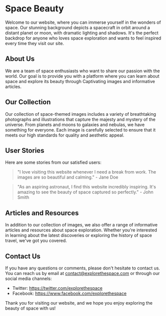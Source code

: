 <!--font:Cinzel-->

# Space Beauty

Welcome to our website, where you can immerse yourself in the wonders of space. Our stunning background depicts a spacecraft in orbit around a distant planet or moon, with dramatic lighting and shadows. It's the perfect backdrop for anyone who loves space exploration and wants to feel inspired every time they visit our site.

## About Us

We are a team of space enthusiasts who want to share our passion with the world. Our goal is to provide you with a platform where you can learn about space and explore its beauty through Cap<wbr>ti<wbr>va<wbr>ting images and informative articles.

## Our Collection

Our collection of space-themed images includes a variety of breathtaking photographs and illustrations that capture the majesty and mystery of the universe. From planets and moons to galaxies and nebulas, we have something for everyone. Each image is carefully selected to ensure that it meets our high standards for quality and aesthetic appeal.

## User Stories

Here are some stories from our satisfied users:

> "I love visiting this website whenever I need a break from work. The images are so beautiful and calming." - Jane Doe

> "As an aspiring astronaut, I find this website incredibly inspiring. It's amazing to see the beauty of space captured so perfectly." - John Smith

## Articles and Resources

In addition to our collection of images, we also offer a range of informative articles and resources about space exploration. Whether you're interested in learning about the latest discoveries or exploring the history of space travel, we've got you covered.

## Contact Us

If you have any questions or comments, please don't hesitate to contact us. You can reach us by email at [contact@explorethespace.com](mailto:contact@explorethespace.com) or through our social media channels:

-   Twitter: https://twitter.com/explorethespace
-   Facebook: https://www.facebook.com/explorethespace

Thank you for visiting our website, and we hope you enjoy exploring the beauty of space with us!

<!--

Write me content for website with wallpaper which alt text is:

"A stylized depiction of a spacecraft in orbit around a distant planet or moon, with dramatic lighting and shadows."

The name/title of the page should not be 1:1 copy of the alt text but rather a real content of the website which is using this wallpaper.

- Use markdown format
- Start with heading
- Heading should be short and concise
- The content should look like a real website
- The website should not be about the wallpaper, wallpaper is just a related background
- Heading should be contain work "wallpaper" or "background"
- Include real sections like references, contact, user stories, etc. use things relevant to the page purpose.
- Feel free to use structure like headings, bullets, numbering, blockquotes, paragraphs, horizontal lines, etc.
- You can use formatting like bold or _italic_
- You can include UTF-8 emojis
- Links should be only #hash anchors (and you can refer to the document itself)
- Do not include images


---


# Space Explorer Wallpaper

Welcome to our website, where you can find the most stunning space explorer wallpaper for your desktop or mobile device. Our wallpaper depicts a stylized spacecraft in orbit around a distant planet or moon, with dramatic lighting and shadows. It's perfect for anyone who loves space exploration and wants to feel inspired every time they look at their device.

## About Us

We are a team of space enthusiasts who want to share our passion with the world. We believe that everyone should have access to beautiful and inspiring space-themed wallpapers, which is why we created this website. Our goal is to provide you with the best selection of space explorer wallpapers that will take your breath away.

## Our Collection

Our collection of space explorer wallpapers includes a variety of images that capture the beauty and mystery of space. From planets and moons to galaxies and nebulas, we have something for everyone. Each wallpaper is carefully selected to ensure that it meets our high standards for quality and aesthetic appeal.

## User Stories

Here are some stories from our satisfied users:

> "I love this wallpaper! It's so beautiful and inspiring. Every time I look at it, I feel like I'm exploring the universe." - Jane Doe

> "This wallpaper is perfect for my work computer. It reminds me to keep reaching for the stars!" - John Smith

## How to Download

Downloading our space explorer wallpaper is easy. Simply click on the download button below the image you want, and it will be saved to your device. All of our wallpapers are available in high resolution, so you can enjoy every detail of the image.

## References

If you want to learn more about space exploration, check out these resources:

- NASA: https://www.nasa.gov/
- Space.com: https://www.space.com/
- Astronomy Magazine: https://astronomy.com/

## Contact Us

If you have any questions or comments, please don't hesitate to contact us. You can reach us by email at [contact@spaceexplorerwallpaper.com](mailto:contact@spaceexplorerwallpaper.com) or through our social media channels:

- Twitter: https://twitter.com/spacewallpaper
- Facebook: https://www.facebook.com/spaceexplorerwallpaper

Thank you for visiting our website, and we hope you enjoy our space explorer wallpaper!


---


Heading should not include word "wallpaper". The website should not be about the wallpaper itself, wallpaper is just a related background, rewrite whole content.


---


# Explore the Beauty of Space

Welcome to our website, where you can immerse yourself in the wonders of space. Our stunning background depicts a spacecraft in orbit around a distant planet or moon, with dramatic lighting and shadows. It's the perfect backdrop for anyone who loves space exploration and wants to feel inspired every time they visit our site.

## About Us

We are a team of space enthusiasts who want to share our passion with the world. Our goal is to provide you with a platform where you can learn about space and explore its beauty through Cap<wbr>ti<wbr>va<wbr>ting images and informative articles.

## Our Collection

Our collection of space-themed images includes a variety of breathtaking photographs and illustrations that capture the majesty and mystery of the universe. From planets and moons to galaxies and nebulas, we have something for everyone. Each image is carefully selected to ensure that it meets our high standards for quality and aesthetic appeal.

## User Stories

Here are some stories from our satisfied users:

> "I love visiting this website whenever I need a break from work. The images are so beautiful and calming." - Jane Doe

> "As an aspiring astronaut, I find this website incredibly inspiring. It's amazing to see the beauty of space captured so perfectly." - John Smith

## Articles and Resources

In addition to our collection of images, we also offer a range of informative articles and resources about space exploration. Whether you're interested in learning about the latest discoveries or exploring the history of space travel, we've got you covered.

## Contact Us

If you have any questions or comments, please don't hesitate to contact us. You can reach us by email at [contact@explorethespace.com](mailto:contact@explorethespace.com) or through our social media channels:

- Twitter: https://twitter.com/explorethespace
- Facebook: https://www.facebook.com/explorethespace

Thank you for visiting our website, and we hope you enjoy exploring the beauty of space with us!

-->
